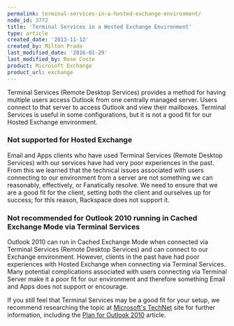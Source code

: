 ```yaml
---
permalink: terminal-services-in-a-hosted-exchange-environment/
node_id: 3772
title: 'Terminal Services in a Hosted Exchange Environment'
type: article
created_date: '2013-11-12'
created_by: Milton Prado
last_modified_date: '2016-01-29'
last_modified_by: Rose Coste
product: Microsoft Exchange
product_url: exchange
---
```


Terminal Services (Remote Desktop Services) provides a method for having
multiple users access Outlook from one centrally managed server.
Users connect to that server to access Outlook and view their mailboxes.
Terminal Services is useful in some configurations, but
it is not a good fit for our
Hosted Exchange environment.

### Not supported for Hosted Exchange

Email and Apps clients who have used Terminal Services (Remote Desktop
Services) with our services have had very poor experiences in the past.
From this we learned that the technical issues associated with
users connecting to our environment from a server are not something we
can reasonably, effectively, or Fanatically resolve. We need to ensure that
we are a good fit for the client, setting both the client and ourselves
up for success; for this reason, Rackspace does not support it.

### Not recommended for Outlook 2010 running in Cached Exchange Mode via Terminal Services

Outlook 2010 can run in Cached Exchange Mode when connected via
Terminal Services (Remote Desktop Services) and can connect to our
Exchange environment. However, clients in the past have had
poor experiences with Hosted Exchange when connecting via Terminal
Services. Many potential complications associated with users
connecting via Terminal Server make it a poor fit for our
environment and therefore something Email and Apps does not support or
encourage.

If you still feel that Terminal Services may be a good fit for your setup,
we recommend researching the topic at [Microsoft's
TechNet](http://technet.microsoft.com/en-us/default.aspx) site for
further information, including the
[Plan for Outlook 2010](http://technet.microsoft.com/en-us/library/ff394406.aspx)
article.
